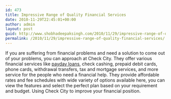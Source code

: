 ```yaml
---
id: 473
title: Impressive Range of Quality Financial Services
date: 2010-11-29T22:45:01+00:00
author: admin
layout: post
guid: http://www.shobhadeepaksingh.com/2010/11/29/impressive-range-of-quality-financial-services/
permalink: /2010/11/29/impressive-range-of-quality-financial-services/
---
```

If you are suffering from financial problems and need a solution to come out of your problems, you can approach at Check City. They offer various financial services like [payday loans](http://www.checkcity.com/), check cashing, prepaid debit cards, phone cards, withdrawal transfers, tax and mortgage services, and more service for the people who need a financial help. They provide affordable rates and fee schedules with wide variety of options available here, you can view the features and select the perfect plan based on your requirement and budget. Using Check City to improve your financial position.